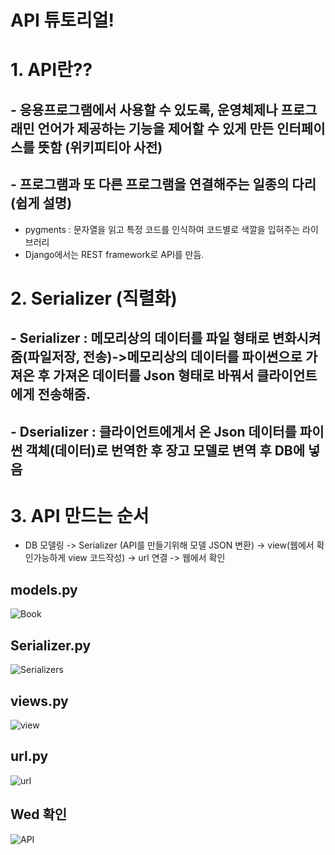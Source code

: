 # API 튜토리얼!

# 1. API란??
## - 응용프로그램에서 사용할 수 있도록, 운영체제나 프로그래민 언어가 제공하는 기능을 제어할 수 있게 만든 인터페이스를 뜻함 (위키피티아 사전)
## - 프로그램과 또 다른 프로그램을 연결해주는 일종의 다리(쉽게 설명)

* pygments : 문자열을 읽고 특정 코드를 인식하여 코드별로 색깔을 입혀주는 라이브러리
* Django에서는 REST framework로 API를 만듬.

 # 2. Serializer (직렬화)
 ## - Serializer : 메모리상의 데이터를 파일 형태로 변화시켜 줌(파일저장, 전송)->메모리상의 데이터를 파이썬으로 가져온 후 가져온 데이터를 Json 형태로 바꿔서 클라이언트에게 전송해줌.
 ## - Dserializer : 클라이언트에게서 온 Json 데이터를 파이썬 객체(데이터)로 번역한 후 장고 모델로 변역 후 DB에 넣음
 
#  3. API 만드는 순서
* DB 모델링 -> Serializer (API를 만들기위해 모델 JSON 변환) -> view(웹에서 확인가능하게 view 코드작성) -> url 연결 -> 웹에서 확인

## models.py
![Book](https://user-images.githubusercontent.com/46435457/71803225-88bb4c00-30a3-11ea-96ad-a2f97c1cbb58.png)


## Serializer.py
![Serializers](https://user-images.githubusercontent.com/46435457/71803313-d041d800-30a3-11ea-84f4-95c23b4e0c88.png)


## views.py
![view](https://user-images.githubusercontent.com/46435457/71803314-d33cc880-30a3-11ea-9f66-7fe7a64723b7.png)


## url.py

![url](https://user-images.githubusercontent.com/46435457/71803584-85749000-30a4-11ea-897d-2d59138d050c.png)

## Wed 확인
![API](https://user-images.githubusercontent.com/46435457/71803596-8d343480-30a4-11ea-94f0-718d2a854d0c.png)

 



